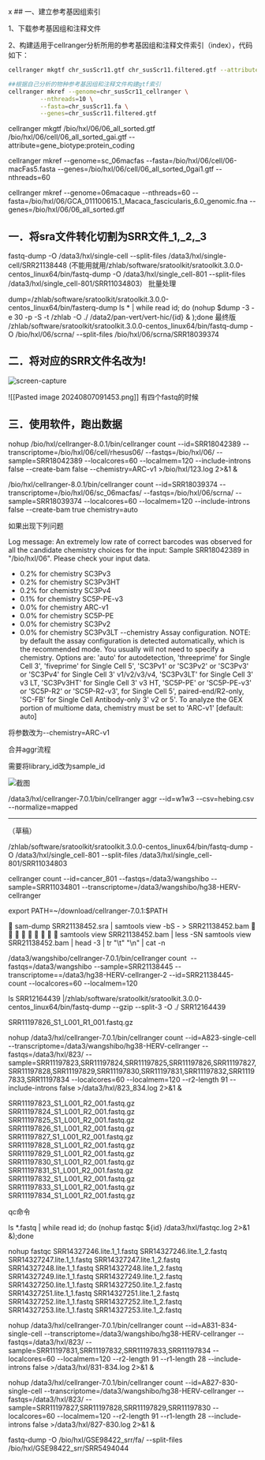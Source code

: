 x ## 一、建立参考基因组索引

1、下载参考基因组和注释文件

2、构建适用于cellranger分析所用的参考基因组和注释文件索引（index），代码如下：
```bash
cellranger mkgtf chr_susScr11.gtf chr_susScr11.filtered.gtf --attribute=gene_biotype:protein_coding

##根据自己分析的物种参考基因组和注释文件构建gtf索引
cellranger mkref --genome=chr_susScr11_cellranger \
         --nthreads=10 \
         --fasta=chr_susScr11.fa \
         --genes=chr_susScr11.filtered.gtf
```
cellranger mkgtf /bio/hxl/06/06_all_sorted.gtf /bio/hxl/06/cell/06_all_sorted_gai.gtf --attribute=gene_biotype:protein_coding  

cellranger mkref --genome=sc_06macfas --fasta=/bio/hxl/06/cell/06-macFas5.fasta --genes=/bio/hxl/06/cell/06_all_sorted_0gai1.gtf --nthreads=60

cellranger mkref   --genome=06macaque   --nthreads=60   --fasta=/bio/hxl/06/GCA_011100615.1_Macaca_fascicularis_6.0_genomic.fna   --genes=/bio/hxl/06/06_all_sorted.gtf

## 一．将sra文件转化切割为SRR文件_1,_2,_3

fastq-dump -O /data3/hxl/single-cell --split-files /data3/hxl/single-cell/SRR21138448 (不能用就用/zhlab/software/sratoolkit/sratoolkit.3.0.0-centos_linux64/bin/fastq-dump -O /data3/hxl/single_cell-801 --split-files /data3/hxl/single_cell-801/SRR11034803） 批量处理

dump=/zhlab/software/sratoolkit/sratoolkit.3.0.0-centos_linux64/bin/fasterq-dump ls * | while read id; do (nohup $dump -3 -e 30 -p -S -t /zhlab -O ./ /data2/pan-vert/vert-hic/{id} & );done
最终版
/zhlab/software/sratoolkit/sratoolkit.3.0.0-centos_linux64/bin/fastq-dump -O /bio/hxl/06/scrna/ --split-files /bio/hxl/06/scrna/SRR18039374
## 二．将对应的SRR文件名改为!

![screen-capture](file:///E:/markdown%E5%AD%98%E6%A1%A3/%E5%8D%95%E7%BB%86%E8%83%9E%E6%B5%8B%E5%BA%8F%E7%AC%AC%E4%B8%80%E6%AD%A5%E6%B5%81%E7%A8%8B/1cd7dee302f5242499900e9aa9be2f54.png?lastModify=1709708850)

![[Pasted image 20240807091453.png]]
有四个fastq的时候





## 三．使用软件，跑出数据

nohup /bio/hxl/cellranger-8.0.1/bin/cellranger count --id=SRR18042389 --transcriptome=/bio/hxl/06/cell/rhesus06/  --fastqs=/bio/hxl/06/ --sample=SRR18042389 --localcores=60 --localmem=120 --include-introns false --create-bam false --chemistry=ARC-v1 >/bio/hxl/123.log 2>&1 &


/bio/hxl/cellranger-8.0.1/bin/cellranger count --id=SRR18039374 --transcriptome=/bio/hxl/06/sc_06macfas/  --fastqs=/bio/hxl/06/scrna/ --sample=SRR18039374 --localcores=60 --localmem=120 --include-introns false --create-bam true chemistry=auto

如果出现下列问题

Log message:
An extremely low rate of correct barcodes was observed for all the candidate chemistry choices for the input: Sample SRR18042389 in "/bio/hxl/06". Please check your input data.
- 0.2% for chemistry SC3Pv3
- 0.2% for chemistry SC3Pv3HT
- 0.2% for chemistry SC3Pv4
- 0.1% for chemistry SC5P-PE-v3
- 0.0% for chemistry ARC-v1
- 0.0% for chemistry SC5P-PE
- 0.0% for chemistry SC3Pv2
- 0.0% for chemistry SC3Pv3LT
--chemistry <CHEM>
          Assay configuration. NOTE: by default the assay configuration is detected
          automatically, which is the recommended mode. You usually will not need to specify a
          chemistry. Options are: 'auto' for autodetection, 'threeprime' for Single Cell 3',
          'fiveprime' for  Single Cell 5', 'SC3Pv1' or 'SC3Pv2' or 'SC3Pv3' or 'SC3Pv4' for
          Single Cell 3' v1/v2/v3/v4, 'SC3Pv3LT' for Single Cell 3' v3 LT, 'SC3Pv3HT' for
          Single Cell 3' v3 HT, 'SC5P-PE' or 'SC5P-PE-v3' or 'SC5P-R2' or 'SC5P-R2-v3', for
          Single Cell 5', paired-end/R2-only, 'SC-FB' for Single Cell Antibody-only 3' v2 or
          5'. To analyze the GEX portion of multiome data, chemistry must be set to 'ARC-v1'
          [default: auto]


将参数改为--chemistry=ARC-v1






合并aggr流程

需要将library_id改为sample_id

![截图](file:///E:/markdown%E5%AD%98%E6%A1%A3/%E5%8D%95%E7%BB%86%E8%83%9E%E6%B5%8B%E5%BA%8F%E7%AC%AC%E4%B8%80%E6%AD%A5%E6%B5%81%E7%A8%8B/2465b8526c25afc628bd4d4ed1b69874.png?lastModify=1709708850)

/data3/hxl/cellranger-7.0.1/bin/cellranger aggr --id=w1w3 --csv=hebing.csv --normalize=mapped

---

（草稿）

/zhlab/software/sratoolkit/sratoolkit.3.0.0-centos_linux64/bin/fastq-dump -O /data3/hxl/single_cell-801 --split-files /data3/hxl/single_cell-801/SRR11034803

cellranger count --id=cancer_801 --fastqs=/data3/wangshibo --sample=SRR11034801 --transcriptome=/data3/wangshibo/hg38-HERV-cellranger

export PATH=~/download/cellranger-7.0.1:$PATH

 sam-dump SRR21138452.sra | samtools view -bS - > SRR21138452.bam          samtools view SRR21138452.bam | less -SN samtools view SRR21138452.bam | head -3 | tr "\t" "\n" | cat -n

/data3/wangshibo/cellranger-7.0.1/bin/cellranger count  --fastqs=/data3/wangshibo --sample=SRR21138445 --transcriptome==/data3/hg38-HERV-cellranger-2 --id=SRR21138445-count --localcores=60 --localmem=120

ls SRR12164439 |/zhlab/software/sratoolkit/sratoolkit.3.0.0-centos_linux64/bin/fastq-dump --gzip --split-3 -O ./ SRR12164439

SRR11197826_S1_L001_R1_001.fastq.gz

nohup /data3/hxl/cellranger-7.0.1/bin/cellranger count --id=A823-single-cell --transcriptome=/data3/wangshibo/hg38-HERV-cellranger --fastqs=/data3/hxl/823/ --sample=SRR11197823,SRR11197824,SRR11197825,SRR11197826,SRR11197827,SRR11197828,SRR11197829,SRR11197830,SRR11197831,SRR11197832,SRR11197833,SRR11197834 --localcores=60 --localmem=120 --r2-length 91 --include-introns false >/data3/hxl/823_834.log 2>&1 &

SRR11197823_S1_L001_R2_001.fastq.gz SRR11197824_S1_L001_R2_001.fastq.gz SRR11197825_S1_L001_R2_001.fastq.gz SRR11197826_S1_L001_R2_001.fastq.gz SRR11197827_S1_L001_R2_001.fastq.gz SRR11197828_S1_L001_R2_001.fastq.gz SRR11197829_S1_L001_R2_001.fastq.gz SRR11197830_S1_L001_R2_001.fastq.gz SRR11197831_S1_L001_R2_001.fastq.gz SRR11197832_S1_L001_R2_001.fastq.gz SRR11197833_S1_L001_R2_001.fastq.gz SRR11197834_S1_L001_R2_001.fastq.gz

qc命令

ls *.fastq | while read id; do (nohup fastqc ${id} /data3/hxl/fastqc.log 2>&1 &);done

nohup fastqc SRR14327246.lite.1_1.fastq SRR14327246.lite.1_2.fastq SRR14327247.lite.1_1.fastq SRR14327247.lite.1_2.fastq SRR14327248.lite.1_1.fastq SRR14327248.lite.1_2.fastq SRR14327249.lite.1_1.fastq SRR14327249.lite.1_2.fastq SRR14327250.lite.1_1.fastq SRR14327250.lite.1_2.fastq SRR14327251.lite.1_1.fastq SRR14327251.lite.1_2.fastq SRR14327252.lite.1_1.fastq SRR14327252.lite.1_2.fastq SRR14327253.lite.1_1.fastq SRR14327253.lite.1_2.fastq

nohup /data3/hxl/cellranger-7.0.1/bin/cellranger count --id=A831-834-single-cell --transcriptome=/data3/wangshibo/hg38-HERV-cellranger --fastqs=/data3/hxl/823/ --sample=SRR11197831,SRR11197832,SRR11197833,SRR11197834 --localcores=60 --localmem=120 --r2-length 91 --r1-length 28 --include-introns false >/data3/hxl/831-834.log 2>&1 &

nohup /data3/hxl/cellranger-7.0.1/bin/cellranger count --id=A827-830-single-cell --transcriptome=/data3/wangshibo/hg38-HERV-cellranger --fastqs=/data3/hxl/823/ --sample=SRR11197827,SRR11197828,SRR11197829,SRR11197830 --localcores=60 --localmem=120 --r2-length 91 --r1-length 28 --include-introns false >/data3/hxl/827-830.log 2>&1 &




fastq-dump -O /bio/hxl/GSE98422_srr/fa/ --split-files /bio/hxl/GSE98422_srr/SRR5494044